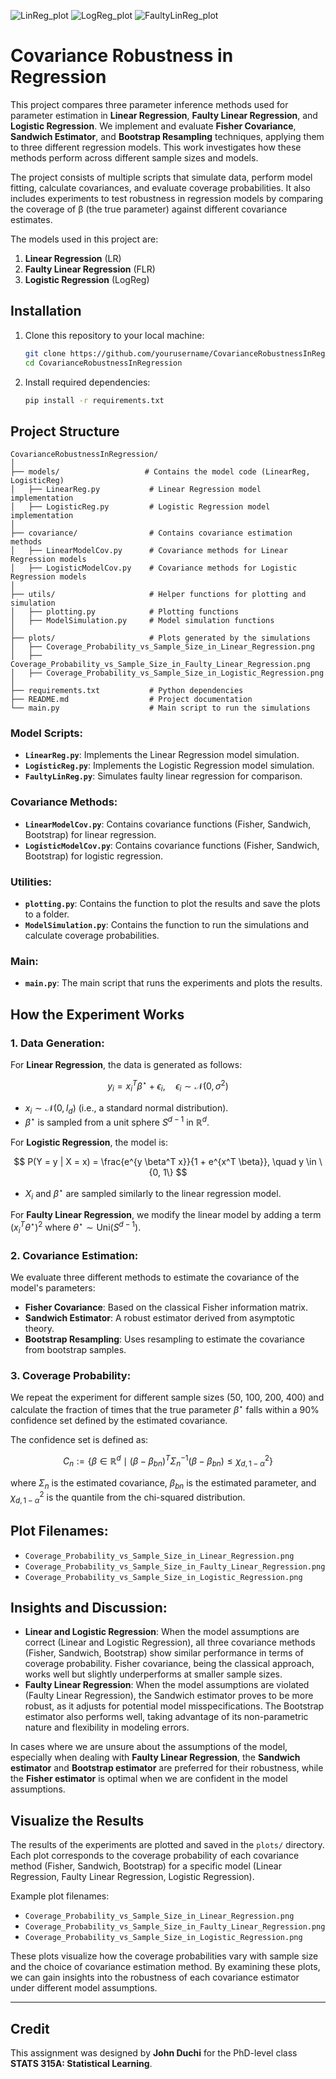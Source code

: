 ![LinReg_plot](plots/Coverage_Probability_vs._Sample_Size_in_Linear_Regression.png)
![LogReg_plot](plots/Coverage_Probability_vs_Sample_Size_in_Logistic_Regression.png)
![FaultyLinReg_plot](plots/Coverage_Probability_vs._Sample_Size_in_Faulty_Linear_Regression.png)

# Covariance Robustness in Regression



This project compares three parameter inference methods used for parameter estimation in **Linear Regression**, **Faulty Linear Regression**, and **Logistic Regression**. We implement and evaluate **Fisher Covariance**, **Sandwich Estimator**, and **Bootstrap Resampling** techniques, applying them to three different regression models. This work investigates how these methods perform across different sample sizes and models.

The project consists of multiple scripts that simulate data, perform model fitting, calculate covariances, and evaluate coverage probabilities. It also includes experiments to test robustness in regression models by comparing the coverage of β (the true parameter) against different covariance estimates.

The models used in this project are:

1. **Linear Regression** (LR)
2. **Faulty Linear Regression** (FLR)
3. **Logistic Regression** (LogReg)

## Installation

1. Clone this repository to your local machine:

   ```bash
   git clone https://github.com/yourusername/CovarianceRobustnessInRegression.git
   cd CovarianceRobustnessInRegression
   ```

2. Install required dependencies:

   ```bash
   pip install -r requirements.txt
   ```

## Project Structure

```
CovarianceRobustnessInRegression/
│
├── models/                   # Contains the model code (LinearReg, LogisticReg)
│   ├── LinearReg.py           # Linear Regression model implementation
│   ├── LogisticReg.py         # Logistic Regression model implementation
│
├── covariance/                # Contains covariance estimation methods
│   ├── LinearModelCov.py      # Covariance methods for Linear Regression models
│   ├── LogisticModelCov.py    # Covariance methods for Logistic Regression models
│
├── utils/                     # Helper functions for plotting and simulation
│   ├── plotting.py            # Plotting functions
│   ├── ModelSimulation.py     # Model simulation functions
│
├── plots/                     # Plots generated by the simulations
│   ├── Coverage_Probability_vs_Sample_Size_in_Linear_Regression.png
│   ├── Coverage_Probability_vs_Sample_Size_in_Faulty_Linear_Regression.png
│   ├── Coverage_Probability_vs_Sample_Size_in_Logistic_Regression.png
│
├── requirements.txt           # Python dependencies
├── README.md                  # Project documentation
└── main.py                    # Main script to run the simulations
```


### Model Scripts:

* **`LinearReg.py`**: Implements the Linear Regression model simulation.
* **`LogisticReg.py`**: Implements the Logistic Regression model simulation.
* **`FaultyLinReg.py`**: Simulates faulty linear regression for comparison.

### Covariance Methods:

* **`LinearModelCov.py`**: Contains covariance functions (Fisher, Sandwich, Bootstrap) for linear regression.
* **`LogisticModelCov.py`**: Contains covariance functions (Fisher, Sandwich, Bootstrap) for logistic regression.

### Utilities:

* **`plotting.py`**: Contains the function to plot the results and save the plots to a folder.
* **`ModelSimulation.py`**: Contains the function to run the simulations and calculate coverage probabilities.

### Main:

* **`main.py`**: The main script that runs the experiments and plots the results.

## How the Experiment Works

### 1. Data Generation:

For **Linear Regression**, the data is generated as follows:

$$
y_i = x_i^T \beta^\star + \epsilon_i, \quad \epsilon_i \sim \mathcal{N}(0, \sigma^2)
$$

* $x_i \sim \mathcal{N}(0, I_d)$ (i.e., a standard normal distribution).
* $\beta^\star$ is sampled from a unit sphere $S^{d-1}$ in $\mathbb{R}^d$.

For **Logistic Regression**, the model is:

$$
P(Y = y | X = x) = \frac{e^{y \beta^T x}}{1 + e^{x^T \beta}}, \quad y \in \{0, 1\}
$$

* $X_i$ and $\beta^\star$ are sampled similarly to the linear regression model.

For **Faulty Linear Regression**, we modify the linear model by adding a term $(x^T_i \theta^\star)^2$ where $\theta^\star \sim \text{Uni}(S^{d-1})$.

### 2. Covariance Estimation:

We evaluate three different methods to estimate the covariance of the model's parameters:

* **Fisher Covariance**: Based on the classical Fisher information matrix.
* **Sandwich Estimator**: A robust estimator derived from asymptotic theory.
* **Bootstrap Resampling**: Uses resampling to estimate the covariance from bootstrap samples.

### 3. Coverage Probability:

We repeat the experiment for different sample sizes (50, 100, 200, 400) and calculate the fraction of times that the true parameter $\beta^\star$ falls within a 90% confidence set defined by the estimated covariance.

The confidence set is defined as:

$$
C_n := \left\{ \beta \in \mathbb{R}^d \mid (\beta - \beta_{bn})^T \Sigma_n^{-1} (\beta - \beta_{bn}) \leq \chi^2_{d,1-\alpha} \right\}
$$

where $\Sigma_n$ is the estimated covariance, $\beta_{bn}$ is the estimated parameter, and $\chi^2_{d,1-\alpha}$ is the quantile from the chi-squared distribution.

## Plot Filenames:

* `Coverage_Probability_vs_Sample_Size_in_Linear_Regression.png`
* `Coverage_Probability_vs_Sample_Size_in_Faulty_Linear_Regression.png`
* `Coverage_Probability_vs_Sample_Size_in_Logistic_Regression.png`

## Insights and Discussion:

* **Linear and Logistic Regression**: When the model assumptions are correct (Linear and Logistic Regression), all three covariance methods (Fisher, Sandwich, Bootstrap) show similar performance in terms of coverage probability. Fisher covariance, being the classical approach, works well but slightly underperforms at smaller sample sizes.
* **Faulty Linear Regression**: When the model assumptions are violated (Faulty Linear Regression), the Sandwich estimator proves to be more robust, as it adjusts for potential model misspecifications. The Bootstrap estimator also performs well, taking advantage of its non-parametric nature and flexibility in modeling errors.

In cases where we are unsure about the assumptions of the model, especially when dealing with **Faulty Linear Regression**, the **Sandwich estimator** and **Bootstrap estimator** are preferred for their robustness, while the **Fisher estimator** is optimal when we are confident in the model assumptions.

## Visualize the Results

The results of the experiments are plotted and saved in the `plots/` directory. Each plot corresponds to the coverage probability of each covariance method (Fisher, Sandwich, Bootstrap) for a specific model (Linear Regression, Faulty Linear Regression, Logistic Regression).

Example plot filenames:

* `Coverage_Probability_vs_Sample_Size_in_Linear_Regression.png`
* `Coverage_Probability_vs_Sample_Size_in_Faulty_Linear_Regression.png`
* `Coverage_Probability_vs_Sample_Size_in_Logistic_Regression.png`

These plots visualize how the coverage probabilities vary with sample size and the choice of covariance estimation method. By examining these plots, we can gain insights into the robustness of each covariance estimator under different model assumptions.

---

## Credit

This assignment was designed by **John Duchi** for the PhD-level class **STATS 315A: Statistical Learning**.

